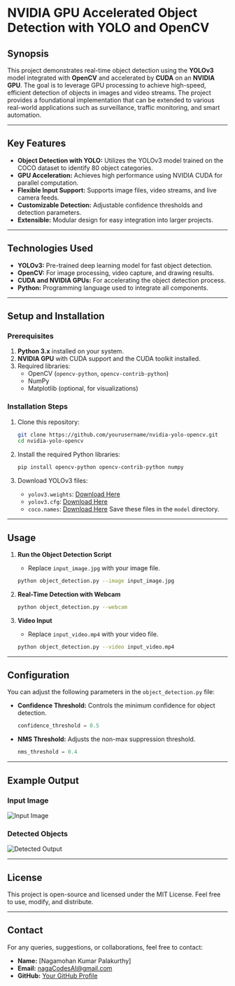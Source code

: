 
# NVIDIA GPU Accelerated Object Detection with YOLO and OpenCV

## **Synopsis**
This project demonstrates real-time object detection using the **YOLOv3** model integrated with **OpenCV** and accelerated by **CUDA** on an **NVIDIA GPU**. The goal is to leverage GPU processing to achieve high-speed, efficient detection of objects in images and video streams. The project provides a foundational implementation that can be extended to various real-world applications such as surveillance, traffic monitoring, and smart automation.

---

## **Key Features**
- **Object Detection with YOLO:** Utilizes the YOLOv3 model trained on the COCO dataset to identify 80 object categories.
- **GPU Acceleration:** Achieves high performance using NVIDIA CUDA for parallel computation.
- **Flexible Input Support:** Supports image files, video streams, and live camera feeds.
- **Customizable Detection:** Adjustable confidence thresholds and detection parameters.
- **Extensible:** Modular design for easy integration into larger projects.

---

## **Technologies Used**
- **YOLOv3:** Pre-trained deep learning model for fast object detection.
- **OpenCV:** For image processing, video capture, and drawing results.
- **CUDA and NVIDIA GPUs:** For accelerating the object detection process.
- **Python:** Programming language used to integrate all components.

---

## **Setup and Installation**
### **Prerequisites**
1. **Python 3.x** installed on your system.
2. **NVIDIA GPU** with CUDA support and the CUDA toolkit installed.
3. Required libraries:
   - OpenCV (`opencv-python`, `opencv-contrib-python`)
   - NumPy
   - Matplotlib (optional, for visualizations)

### **Installation Steps**
1. Clone this repository:
   ```bash
   git clone https://github.com/yourusername/nvidia-yolo-opencv.git
   cd nvidia-yolo-opencv
   ```

2. Install the required Python libraries:
   ```bash
   pip install opencv-python opencv-contrib-python numpy
   ```

3. Download YOLOv3 files:
   - `yolov3.weights`: [Download Here](https://pjreddie.com/media/files/yolov3.weights)
   - `yolov3.cfg`: [Download Here](https://github.com/pjreddie/darknet/blob/master/cfg/yolov3.cfg)
   - `coco.names`: [Download Here](https://github.com/pjreddie/darknet/blob/master/data/coco.names)
   Save these files in the `model` directory.

---

## **Usage**
1. **Run the Object Detection Script**
   - Replace `input_image.jpg` with your image file.
   ```bash
   python object_detection.py --image input_image.jpg
   ```

2. **Real-Time Detection with Webcam**
   ```bash
   python object_detection.py --webcam
   ```

3. **Video Input**
   - Replace `input_video.mp4` with your video file.
   ```bash
   python object_detection.py --video input_video.mp4
   ```

---

## **Configuration**
You can adjust the following parameters in the `object_detection.py` file:
- **Confidence Threshold:**
  Controls the minimum confidence for object detection.
  ```python
  confidence_threshold = 0.5
  ```
- **NMS Threshold:**
  Adjusts the non-max suppression threshold.
  ```python
  nms_threshold = 0.4
  ```

---

## **Example Output**
### **Input Image**
![Input Image](example_input.jpg)

### **Detected Objects**
![Detected Output](example_output.jpg)

---

## **License**
This project is open-source and licensed under the MIT License. Feel free to use, modify, and distribute.

---

## **Contact**
For any queries, suggestions, or collaborations, feel free to contact:
- **Name:** [Nagamohan Kumar Palakurthy]
- **Email:** nagaCodesAI@gmail.com
- **GitHub:** [Your GitHub Profile](https://github.com/nagacodesai)
